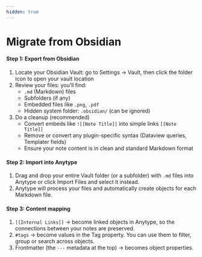 ```yaml
---
hidden: true
---
```


# Migrate from Obsidian

#### Step 1: Export from Obsidian

1. Locate your Obsidian Vault: go to Settings → Vault, then click the folder icon to open your vault location
2. Review your files: you’ll find:
   * `.md` (Markdown) files
   * Subfolders (if any)
   * Embedded files like `.png`, `.pdf`
   * Hidden system folder: `.obsidian/` (can be ignored)
3. Do a cleanup (recommended)
   * Convert embeds like `![[Note Title]]` into simple links `[[Note Title]]`
   * Remove or convert any plugin-specific syntax (Dataview queries, Templater fields)
   * Ensure your note content is in clean and standard Markdown format

#### Step 2: Import into Anytype

1. Drag and drop your entire Vault folder (or a subfolder) with `.md` files into Anytype or click Import Files and select it instead.
2. Anytype will process your files and automatically create objects for each Markdown file.

#### Step 3: Content mapping

1. `[[Internal Links]]` → become linked objects in Anytype, so the connections between your notes are preserved.
2. &#x20;`#tags` → become values in the Tag property. You can use them to filter, group or search across objects.
3. Frontmatter (the `---` metadata at the top) → becomes object properties.
